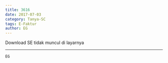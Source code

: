 ```yaml
---
title: 3616
date: 2017-07-03
category: Tanya-SC
tags: E-Faktur
author: EG
---
```


Download SE tidak muncul di layarnya

---



`EG`

